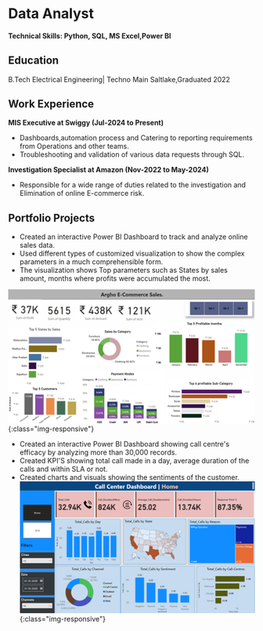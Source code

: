 # Data Analyst
#### Technical Skills: Python, SQL, MS Excel,Power BI
## Education
B.Tech Electrical Engineering| Techno Main Saltlake,Graduated 2022
## Work Experience
**MIS Executive at Swiggy (Jul-2024 to Present)**
* Dashboards,automation process and Catering to reporting requirements from Operations and other teams.
* Troubleshooting and validation of various data requests through SQL.
  
**Investigation Specialist at Amazon (Nov-2022 to May-2024)**
* Responsible for a wide range of duties related to the investigation and Elimination of online E-commerce risk.
  
## Portfolio Projects

* Created an interactive Power BI Dashboard  to track and analyze online sales data.
* Used different types of customized visualization to show the complex parameters in a much comprehensible form.
* The visualization shows Top parameters such as States by sales amount, months where profits were accumulated the most.

![Power BI dashboard](./assets/img/full%20final.png "Dashboard"){:class="img-responsive"}
* Created an interactive Power BI Dashboard showing call centre's efficacy by analyzing more than 30,000 records.
* Created KPI'S showing total call made in a day, average duration of the calls and within SLA or not.
* Created charts and visuals showing the sentiments of the customer.
![Power BI dashboard](./assets/img/Screenshot%202024-06-03%20105843.png){:class="img-responsive"}

